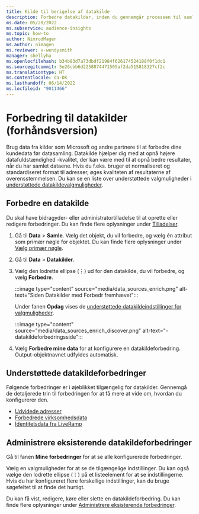 ```yaml
---
title: Kilde til berigelse af datakilde
description: Forbedre datakilder, inden du gennemgår processen til samling af data.
ms.date: 05/20/2022
ms.subservice: audience-insights
ms.topic: how-to
author: NimrodMagen
ms.author: nimagen
ms.reviewer: v-wendysmith
manager: shellyha
ms.openlocfilehash: b34b83d7a73dbdf21984f626174524188f0f1dc1
ms.sourcegitcommit: 5e26cbb6d2258074471505af2da515818327cf2c
ms.translationtype: HT
ms.contentlocale: da-DK
ms.lasthandoff: 06/14/2022
ms.locfileid: "9011466"
---
```

# <a name="enrichment-for-data-sources-preview"></a>Forbedring til datakilder (forhåndsversion)

Brug data fra kilder som Microsoft og andre partnere til at forbedre dine kundedata før datasamling. Datakilde hjælper dig med at opnå højere datafuldstændighed -kvalitet, der kan være med til at opnå bedre resultater, når du har samlet dataene. Hvis du f.eks. bruger et normaliseret og standardiseret format til adresser, øges kvaliteten af resultaterne af overensstemmelsen. Du kan se en liste over understøttede valgmuligheder i [understøttede datakildevalgmuligheder](#supported-data-source-enrichments).

## <a name="enrich-a-data-source"></a>Forbedre en datakilde

Du skal have bidragyder- eller administratortilladelse til at oprette eller redigere forbedringer. Du kan finde flere oplysninger under [Tilladelser](permissions.md).  

1. Gå til **Data** > **Samle**. Vælg det objekt, du vil forbedre, og vælg én attribut som primær nøgle for objektet. Du kan finde flere oplysninger under [Vælg primær nøgle](map-entities.md#select-primary-key-and-semantic-type-for-attributes).

1. Gå til **Data** > **Datakilder**.

1. Vælg den lodrette ellipse (&vellip;) ud for den datakilde, du vil forbedre, og vælg **Forbedre**.

   :::image type="content" source="media/data_sources_enrich.png" alt-text="Siden Datakilder med Forbedr fremhævet":::

   Under fanen **Opdag** vises de [understøttede datakildeindstillinger for valgmuligheder](#supported-data-source-enrichments).

   :::image type="content" source="media/data_sources_enrich_discover.png" alt-text="-datakildeforbedringsside":::

1. Vælg **Forbedre mine data** for at konfigurere en datakildeforbedring. Output-objektnavnet udfyldes automatisk.

## <a name="supported-data-source-enrichments"></a>Understøttede datakildeforbedringer

Følgende forbedringer er i øjeblikket tilgængelig for datakilder. Gennemgå de detaljerede trin til forbedringen for at få mere at vide om, hvordan du konfigurerer den.

- [Udvidede adresser](enrichment-enhanced-addresses.md)
- [Forbedrede virksomhedsdata](enrichment-enhanced-company-data.md)
- [Identitetsdata fra LiveRamp](enrichment-liveramp.md)

## <a name="manage-existing-data-source-enrichments"></a>Administrere eksisterende datakildeforbedringer

Gå til fanen **Mine forbedringer** for at se alle konfigurerede forbedringer.

Vælg en valgmuligheder for at se de tilgængelige indstillinger. Du kan også vælge den lodrette ellipse (&vellip;) på et listeelement for at se indstillingerne. Hvis du har konfigureret flere forskellige indstillinger, kan du bruge søgefeltet til at finde det hurtigt.

Du kan få vist, redigere, køre eller slette en datakildeforbedring. Du kan finde flere oplysninger under [Administrere eksisterende forbedringer](enrichment-hub.md).
